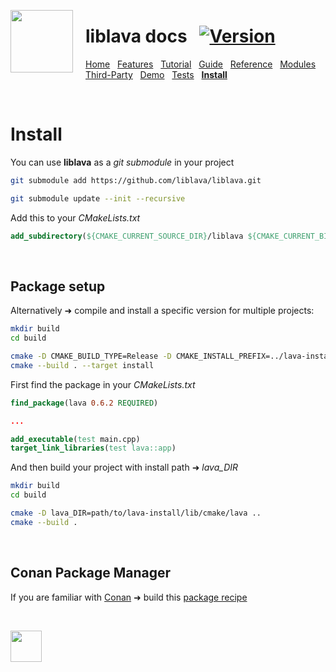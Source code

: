 <a href="https://git.io/liblava"><img align="left" src="https://github.com/liblava.png" width="100" style="margin:0px 20px 0px 0px"></a>

# liblava docs &nbsp; [![Version](https://img.shields.io/badge/Version-0.6.2-blue)](https://git.io/liblava)

[Home](README.md) &nbsp; [Features](Features.md) &nbsp; [Tutorial](Tutorial.md) &nbsp; [Guide](Guide.md) &nbsp; [Reference](Reference.md) &nbsp; [Modules](Modules.md) &nbsp; [Third-Party](Third-Party.md) &nbsp; [Demo](Demo.md) &nbsp; [Tests](Tests.md) &nbsp; **[Install](Install.md)**

<br />

# Install

You can use **liblava** as a *git submodule* in your project

```bash
git submodule add https://github.com/liblava/liblava.git

git submodule update --init --recursive
```

Add this to your *CMakeLists.txt*

```cmake
add_subdirectory(${CMAKE_CURRENT_SOURCE_DIR}/liblava ${CMAKE_CURRENT_BINARY_DIR}/liblava)
```

<br />

## Package setup

Alternatively ➜ compile and install a specific version for multiple projects:

```bash
mkdir build
cd build

cmake -D CMAKE_BUILD_TYPE=Release -D CMAKE_INSTALL_PREFIX=../lava-install ..
cmake --build . --target install
```

First find the package in your *CMakeLists.txt*

```cmake
find_package(lava 0.6.2 REQUIRED)

...

add_executable(test main.cpp)
target_link_libraries(test lava::app)
```

And then build your project with install path ➜ *lava_DIR*

```bash
mkdir build
cd build

cmake -D lava_DIR=path/to/lava-install/lib/cmake/lava ..
cmake --build .
```

<br />

## Conan Package Manager

If you are familiar with [Conan](https://conan.io/) ➜ build this [package recipe](https://github.com/liblava/conan-liblava)

<br />

<a href="https://git.io/liblava"><img src="https://github.com/liblava.png" width="50"></a>
